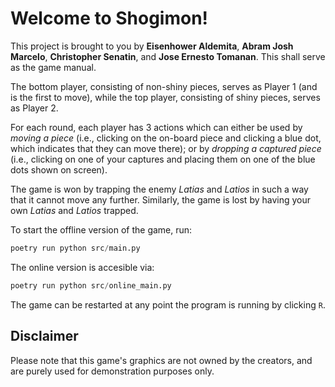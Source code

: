 Welcome to Shogimon!
===

This project is brought to you by **Eisenhower Aldemita**, **Abram Josh Marcelo**, **Christopher Senatin**, and **Jose Ernesto Tomanan**.
This shall serve as the game manual.

The bottom player, consisting of non-shiny pieces, serves as Player 1 (and is the first to move), while the top player, consisting of shiny pieces, serves as Player 2.

For each round, each player has 3 actions which can either be used by *moving a piece* (i.e., clicking on the on-board piece and clicking a blue dot, which indicates that they can move there); or by *dropping a captured piece* (i.e., clicking on one of your captures and placing them on one of the blue dots shown on screen).

The game is won by trapping the enemy *Latias* and *Latios* in such a way that it cannot move any further.
Similarly, the game is lost by having your own *Latias* and *Latios* trapped.

To start the offline version of the game, run:

```python
poetry run python src/main.py
```

The online version is accesible via:

```python
poetry run python src/online_main.py
```



The game can be restarted at any point the program is running by clicking `R`.

Disclaimer
---

Please note that this game's graphics are not owned by the creators, and are purely used for demonstration purposes only.